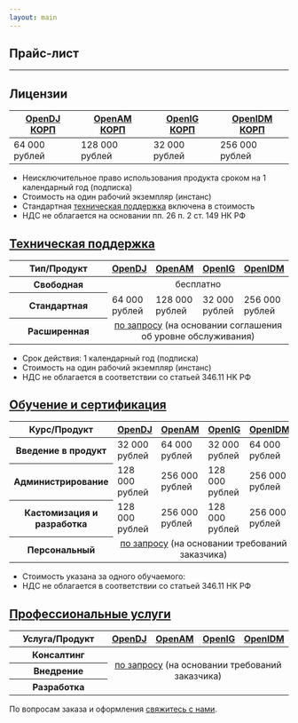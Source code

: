 ```yaml
---
layout: main
---
```

<section id="price" class="page-section">
    <div class="container px-4 px-lg-5 py-5">
        <div class="row justify-content-center">
            <div class="col">
                <h1>Прайс-лист</h1>
                <hr class="divider" />
            </div>
        </div>
        <div class="row">
            <div class="col">
                <h2>Лицензии</h2>
                <table class="table">
                    <thead>
                        <tr>
                            <th scope="col"><a href="/opendj">OpenDJ КОРП</a></th>
                            <th scope="col"><a href="/openam">OpenAM КОРП</a></th>
                            <th scope="col"><a href="/openig">OpenIG КОРП</a></th>
                            <th scope="col"><a href="/openidm">OpenIDM КОРП</a></th>
                        </tr>
                    </thead>
                    <tbody>
                        <tr>
                            <td scope="row">64 000 рублей</td>
                            <td scope="row">128 000 рублей</td>
                            <td scope="row">32 000 рублей</td>
                            <td scope="row">256 000 рублей</td>
                        </tr>
                    </tbody>
                </table>
                <ul>
                    <li>Неисключительное право использования продукта сроком на 1 календарный год (подписка)</li>
                    <li>Стоимость на один рабочий экземпляр (инстанс)</li>
                    <li>Стандартная <a href="/support">техническая поддержка</a> включена в стоимость</li>
                    <li>НДС не облагается на основании пп. 26 п. 2 ст. 149 НК РФ</li>
                </ul>
            </div>
        </div>
        <div class="row">
            <div class="col">
                <h2><a href="/support">Техническая поддержка</a></h2>
                <table class="table">
                    <thead>
                        <tr>
                            <th scope="col" style="width:50%">Тип/Продукт</th>
                            <th scope="col"><a href="/opendj">OpenDJ</a></th>
                            <th scope="col"><a href="/openam">OpenAM</a></th>
                            <th scope="col"><a href="/openig">OpenIG</a></th>
                            <th scope="col"><a href="/openidm">OpenIDM</a></th>
                        </tr>
                    </thead>
                    <tbody>
                        <tr>
                            <th scope="row">Свободная</th>
                            <td scope="row" colspan="4" align="center">бесплатно</td>
                        </tr>
                        <tr>
                            <th scope="row">Стандартная</th>
                            <td scope="row">64 000 рублей</td>
                            <td scope="row">128 000 рублей</td>
                            <td scope="row">32 000 рублей</td>
                            <td scope="row">256 000 рублей</td>
                        </tr>
                        <tr>
                            <th scope="row">Расширенная</th>
                            <td scope="row" colspan="4"  style="text-align: center;"><a href="/contacts">по запросу</a> (на основании соглашения об уровне обслуживания)</td>
                        </tr>
                    </tbody>
                </table>
                <ul>
                    <li>Срок действия: 1 календарный год (подписка)</li>
                    <li>Стоимость на один рабочий экземпляр (инстанс)</li>
                    <li>НДС не облагается в соответствии со статьей 346.11 НK РФ</li>
                </ul>
            </div>
        </div>
        <div class="row">
            <div class="col">
                <h2><a href="/education">Обучение и сертификация</a></h2>
                <table class="table">
                    <thead>
                        <tr>
                            <th scope="col" style="width:50%">Курс/Продукт</th>
                            <th scope="col"><a href="/opendj">OpenDJ</a></th>
                            <th scope="col"><a href="/openam">OpenAM</a></th>
                            <th scope="col"><a href="/openig">OpenIG</a></th>
                            <th scope="col"><a href="/openidm">OpenIDM</a></th>
                        </tr>
                    </thead>
                    <tbody>
                        <tr>
                            <th scope="row">Введение в продукт</th>
                            <td scope="row">32 000 рублей</td>
                            <td scope="row">64 000 рублей</td>
                            <td scope="row">32 000 рублей</td>
                            <td scope="row">64 000 рублей</td>
                        </tr>
                        <tr>
                            <th scope="row">Администрирование</th>
                            <td scope="row">128 000 рублей</td>
                            <td scope="row">256 000 рублей</td>
                            <td scope="row">128 000 рублей</td>
                            <td scope="row">256 000 рублей</td>
                        </tr>
                        <tr>
                            <th scope="row">Кастомизация и разработка</th>
                            <td scope="row">128 000 рублей</td>
                            <td scope="row">256 000 рублей</td>
                            <td scope="row">128 000 рублей</td>
                            <td scope="row">256 000 рублей</td>
                        </tr>
                        <tr>
                            <th scope="row">Персональный</th>
                            <td scope="row" colspan="4"  style="text-align: center;"><a href="/contacts">по запросу</a> (на основании требований заказчика)</td>
                        </tr>
                    </tbody>
                </table>
                <ul>
                    <li>Стоимость указана за одного обучаемого:</li>
                    <li>НДС не облагается в соответствии со статьей 346.11 НK РФ</li>
                </ul>
            </div>
        </div>
        <div class="row">
            <div class="col">
                <h2><a href="/services">Профессиональные услуги</a></h2>
                <table class="table">
                    <thead>
                        <tr>
                            <th scope="col" style="width:50%">Услуга/Продукт</th>
                            <th scope="col"><a href="/opendj">OpenDJ</a></th>
                            <th scope="col"><a href="/openam">OpenAM</a></th>
                            <th scope="col"><a href="/openig">OpenIG</a></th>
                            <th scope="col"><a href="/openidm">OpenIDM</a></th>
                        </tr>
                    </thead>
                    <tbody>
                        <tr>
                            <th scope="row">Консалтинг</th>
                            <td scope="row" colspan="4" rowspan="3" style="vertical-align: middle;text-align: center;"><a href="/contacts">по запросу</a> (на основании требований заказчика)</td>
                        </tr>
                        <tr>
                            <th scope="row">Внедрение</th>
                        </tr>
                        <tr>
                            <th scope="row">Разработка</th>
                        </tr>
                    </tbody>
                </table>
                <p>По вопросам заказа и оформления <a href="/contacts">свяжитесь с нами</a>.</p>
            </div>
        </div>
    </div>
</section>